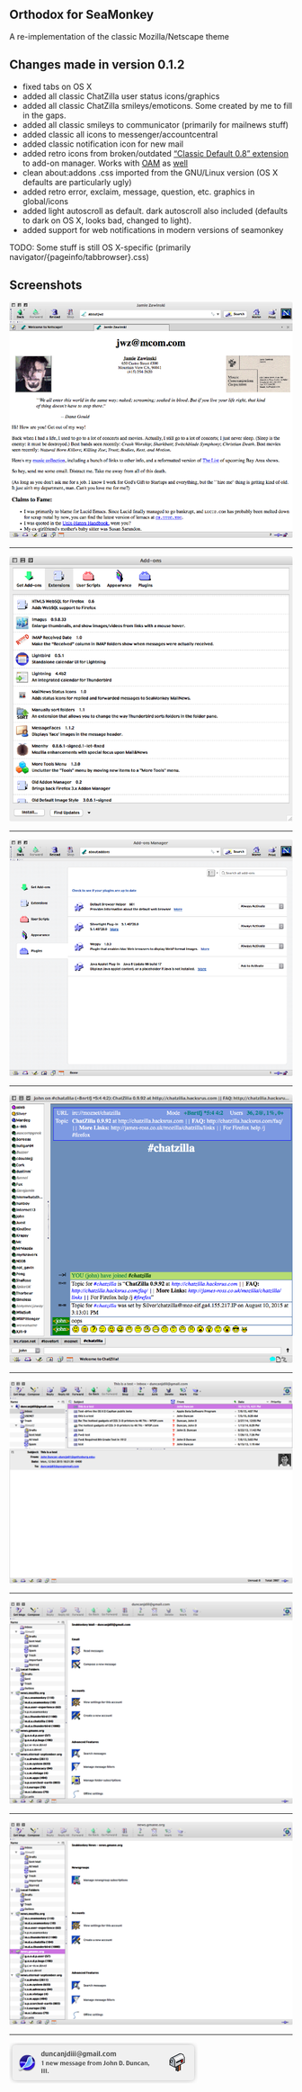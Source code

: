 Orthodox for SeaMonkey
-------------------------------
A re-implementation of the classic Mozilla/Netscape theme

Changes made in version 0.1.2
-------------------------------
* fixed tabs on OS X
* added all classic ChatZilla user status icons/graphics
* added all classic ChatZilla smileys/emoticons. Some created by me to fill in the gaps.
* added all classic smileys to communicator (primarily for mailnews stuff)
* added classic all icons to messenger/accountcentral
* added classic notification icon for new mail
* added retro icons from broken/outdated [“Classic Default 0.8” extension](https://addons.mozilla.org/en-US/seamonkey/addon/classic-default/) to add-on manager. Works with [OAM](https://github.com/Exalm/old-addon-manager) as [well](https://dl.dropboxusercontent.com/u/36782044/oam-0.2.xpi)
* clean about:addons .css imported from the GNU/Linux version (OS X defaults are particularly ugly)
* added retro error, exclaim, message, question, etc. graphics in global/icons
* added light autoscroll as default. dark autoscroll also included (defaults to dark on OS X, looks bad, changed to light).
* added support for web notifications in modern versions of seamonkey

TODO: Some stuff is still OS X-specific (primarily navigator/{pageinfo/tabbrowser}.css)

Screenshots
-------------------------------
![navigator](screenshots/navigator.png)
***
![add-ons](screenshots/add-ons_n.png)
***
![incontent addons](screenshots/incontent_addons.png)
***
![chatzilla](screenshots/classic_cz.png)
***
![mail list](screenshots/mailnews_mail_list.png)
***
![mail](screenshots/mailnews_mail.png)
***
![news](screenshots/mailnews_news.png)
***
![alert](screenshots/navigator_mailalert.png)

